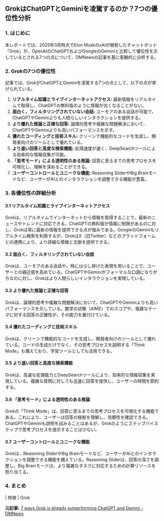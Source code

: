 ## GrokはChatGPTとGeminiを凌駕するのか？7つの優位性分析

### 1. はじめに

本レポートでは、2025年3月時点でElon MuskのxAIが開発したチャットボット「Grok」が、OpenAIのChatGPTおよびGoogleのGeminiと比較して優位性を示しているとされる7つの点について、DMNewsの記事を基に客観的に分析する。

### 2. Grokの7つの優位性

記事では、GrokがChatGPTとGeminiを凌駕する7つの点として、以下の点が挙げられている。

1. **リアルタイム知識とライブインターネットアクセス:** 最新情報をリアルタイムで取得し、ChatGPTの無料版のように情報が古くなることがない。
2. **面白く、フィルタリングされていない会話:** ユーモアのある会話が可能で、ChatGPTやGeminiよりも人間らしいインタラクションを提供する。
3. **より優れた推論と正確な回答:** 論理的思考や複雑な問題解決において、ChatGPTやGeminiよりも高いパフォーマンスを示す。
4. **優れたコーディングと技術スキル:** クリーンで機能的なコードを生成し、開発者向けのツールとして優れている。
5. **より速い回答と高度な検索機能:** 処理速度が速く、DeepSearchツールによる効率的な情報収集が可能。
6. **「思考モード」による透明性のある推論:** 回答に至るまでの思考プロセスを可視化し、理解を深めることができる。
7. **ユーザーコントロールとユニークな機能:** Reasoning SliderやBig Brainモードなど、ユーザーがAIとのインタラクションを調整できる機能が豊富。

### 3. 各優位性の詳細分析

#### 3.1 リアルタイム知識とライブインターネットアクセス

Grokは、リアルタイムでインターネットから情報を取得することで、最新のニュースやトレンドに対応できる。ChatGPTの無料版が情報に制限があるのに対し、Grokは常に最新の情報を提供できる点が強みである。GoogleのGeminiもリアルタイム検索を利用するが、GrokはX（旧Twitter）などのプラットフォームとの連携により、より詳細な情報と文脈を提供できる。

#### 3.2 面白く、フィルタリングされていない会話

Grokは、ユーモアのある会話や、時には少し砕けた表現を用いることで、ユーザーとの親近感を高めている。ChatGPTやGeminiがフォーマルな口調になりがちなのに対し、Grokはより人間らしいインタラクションを実現している。

#### 3.3 より優れた推論と正確な回答

Grokは、論理的思考や複雑な問題解決において、ChatGPTやGeminiよりも高いパフォーマンスを示している。数学の試験（AIME）でのスコアや、複雑なテーマに対する回答の正確性が、その能力を裏付けている。

#### 3.4 優れたコーディングと技術スキル

Grokは、クリーンで機能的なコードを生成し、開発者向けのツールとして優れている。コードの生成だけでなく、その思考プロセスを説明する「Think Mode」も備えており、学習ツールとしても活用できる。

#### 3.5 より速い回答と高度な検索機能

Grokは、高速な処理能力とDeepSearchツールにより、効率的な情報収集を実現している。複雑な質問に対しても迅速に回答を提供し、ユーザーの時間を節約する。

#### 3.6 「思考モード」による透明性のある推論

Grokの「Think Mode」は、回答に至るまでの思考プロセスを可視化する機能である。これにより、ユーザーは回答の根拠を理解し、信頼性を確認できる。ChatGPTやGeminiも説明を試みることはあるが、Grokのようにステップバイステップで思考プロセスを提示することは少ない。

#### 3.7 ユーザーコントロールとユニークな機能

Grokは、Reasoning SliderやBig Brainモードなど、ユーザーがAIとのインタラクションを調整できる機能を備えている。Reasoning Sliderは、回答の深さを調整し、Big Brainモードは、より複雑なタスクに対応するための計算リソースを割り当てる。

### 4. まとめ

| 特徴 | Grok 

**元記事:** [7 ways Grok is already outperforming ChatGPT and Gemini - DMNews](https://dmnews.com/7-ways-grok-is-already-outperforming-chatgpt-and-gemini/)